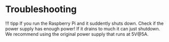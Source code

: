 # Troubleshooting
!!! tipp
    If you run the Raspberry Pi and it suddently shuts down. Check if the power supply has enough power! If it drains to much it can just shutdown. We recommend using the original power supply that runs at 5V@5A. 

